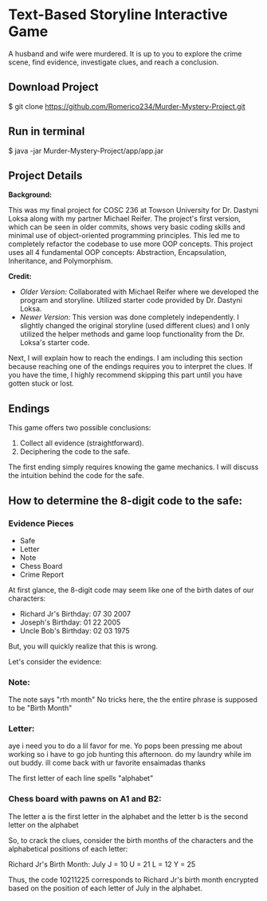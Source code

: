# Text-Based Storyline Interactive Game

A husband and wife were murdered. It is up to you to explore the crime scene, find evidence, investigate clues, and reach a conclusion.

## Download Project
$ git clone https://github.com/Romerico234/Murder-Mystery-Project.git

## Run in terminal
$ java -jar Murder-Mystery-Project/app/app.jar

## Project Details
**Background:**

This was my final project for COSC 236 at Towson University for Dr. Dastyni Loksa along with my partner Michael Reifer. The project's first version, which can be seen in older commits, shows very basic coding skills and minimal use of object-oriented programming principles. This led me to completely refactor the codebase to use more OOP concepts. This project uses all 4 fundamental OOP concepts: Abstraction, Encapsulation, Inheritance, and Polymorphism.

**Credit:**
- *Older Version:* Collaborated with Michael Reifer where we developed the program and storyline. Utilized starter code provided by Dr. Dastyni Loksa.
- *Newer Version:* This version was done completely independently. I slightly changed the original storyline (used different clues) and I only utilized the helper methods and game loop functionality from the Dr. Loksa's starter code.


Next, I will explain how to reach the endings. I am including this section because reaching one of the endings requires you to interpret the clues. If you have the time, I highly recommend skipping this part until you have gotten stuck or lost.

## Endings
This game offers two possible conclusions:
1. Collect all evidence (straightforward).
2. Deciphering the code to the safe.

The first ending simply requires knowing the game mechanics. I will discuss the intuition behind the code for the safe.

## How to determine the 8-digit code to the safe:

### Evidence Pieces
- Safe
- Letter
- Note
- Chess Board
- Crime Report

At first glance, the 8-digit code may seem like one of the birth dates of our characters:

- Richard Jr's Birthday: 07 30 2007
- Joseph's Birthday: 01 22 2005
- Uncle Bob's Birthday: 02 03 1975

But, you will quickly realize that this is wrong.

Let's consider the evidence:

### Note:
The note says "rth month"
No tricks here, the the entire phrase is supposed to be "Birth Month"

### Letter: 
aye i need you to do a 
lil favor for me. Yo
pops been pressing me about working so i 
have to go job hunting this 
afternoon. do my laundry while im out 
buddy. ill come back with ur favorite
ensaimadas
thanks 

The first letter of each line spells "alphabet"

### Chess board with pawns on A1 and B2:
The letter a is the first letter in the alphabet and the letter b is the second letter on the alphabet

So, to crack the clues, consider the birth months of the characters and the alphabetical positions of each letter:

Richard Jr's Birth Month: July
J = 10
U = 21
L = 12
Y = 25

Thus, the code 10211225 corresponds to Richard Jr's birth month encrypted based on the position of each letter of July in the alphabet.
